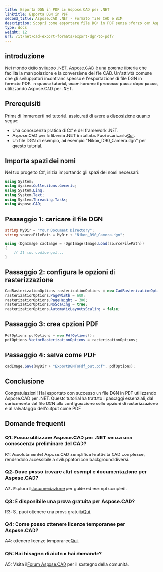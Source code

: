 ```yaml
---
title: Esporta DGN in PDF in Aspose.CAD per .NET
linktitle: Esporta DGN in PDF
second_title: Aspose.CAD .NET - Formato file CAD e BIM
description: Scopri come esportare file DGN in PDF senza sforzo con Aspose.CAD per .NET. Una guida passo passo per una manipolazione fluida dei file CAD.
type: docs
weight: 12
url: /it/net/cad-export-formats/export-dgn-to-pdf/
---
```

## introduzione

Nel mondo dello sviluppo .NET, Aspose.CAD è una potente libreria che facilita la manipolazione e la conversione dei file CAD. Un'attività comune che gli sviluppatori incontrano spesso è l'esportazione di file DGN in formato PDF. In questo tutorial, esamineremo il processo passo dopo passo, utilizzando Aspose.CAD per .NET.

## Prerequisiti

Prima di immergerti nel tutorial, assicurati di avere a disposizione quanto segue:

- Una conoscenza pratica di C# e del framework .NET.
-  Aspose.CAD per la libreria .NET installata. Puoi scaricarlo[Qui](https://releases.aspose.com/cad/net/).
- Un file DGN di esempio, ad esempio "Nikon_D90_Camera.dgn" per questo tutorial.

## Importa spazi dei nomi

Nel tuo progetto C#, inizia importando gli spazi dei nomi necessari:

```csharp
using System;
using System.Collections.Generic;
using System.Linq;
using System.Text;
using System.Threading.Tasks;
using Aspose.CAD;
```

## Passaggio 1: caricare il file DGN

```csharp
string MyDir = "Your Document Directory";
string sourceFilePath = MyDir + "Nikon_D90_Camera.dgn";

using (DgnImage cadImage = (DgnImage)Image.Load(sourceFilePath))
{
    // Il tuo codice qui...
}
```

## Passaggio 2: configura le opzioni di rasterizzazione

```csharp
CadRasterizationOptions rasterizationOptions = new CadRasterizationOptions();
rasterizationOptions.PageWidth = 600;
rasterizationOptions.PageHeight = 300;
rasterizationOptions.NoScaling = true;
rasterizationOptions.AutomaticLayoutsScaling = false;
```

## Passaggio 3: crea opzioni PDF

```csharp
PdfOptions pdfOptions = new PdfOptions();
pdfOptions.VectorRasterizationOptions = rasterizationOptions;
```

## Passaggio 4: salva come PDF

```csharp
cadImage.Save(MyDir + "ExportDGNToPdf_out.pdf", pdfOptions);
```

## Conclusione

Congratulazioni! Hai esportato con successo un file DGN in PDF utilizzando Aspose.CAD per .NET. Questo tutorial ha trattato i passaggi essenziali, dal caricamento del file DGN alla configurazione delle opzioni di rasterizzazione e al salvataggio dell'output come PDF.

## Domande frequenti

### Q1: Posso utilizzare Aspose.CAD per .NET senza una conoscenza preliminare del CAD?

R1: Assolutamente! Aspose.CAD semplifica le attività CAD complesse, rendendolo accessibile a sviluppatori con background diversi.

### Q2: Dove posso trovare altri esempi e documentazione per Aspose.CAD?

 A2: Esplora il[documentazione](https://reference.aspose.com/cad/net/) per guide ed esempi completi.

### Q3: È disponibile una prova gratuita per Aspose.CAD?

R3: Sì, puoi ottenere una prova gratuita[Qui](https://releases.aspose.com/).

### Q4: Come posso ottenere licenze temporanee per Aspose.CAD?

 A4: ottenere licenze temporanee[Qui](https://purchase.aspose.com/temporary-license/).

### Q5: Hai bisogno di aiuto o hai domande?

A5: Visita il[Forum Aspose.CAD](https://forum.aspose.com/c/cad/19) per il sostegno della comunità.